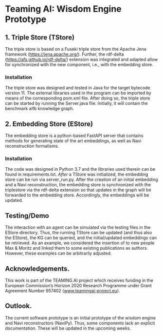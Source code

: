# Teaming AI: Wisdom Engine Prototype

## 1. Triple Store (TStore)

The triple store is based on a Fuseki triple store from the Apache Jena framework (https://jena.apache.org/). Further, the rdf-delta (https://afs.github.io/rdf-delta/) extension was integrated and adapted allow for synchronized with the new component, i.e., with the embedding store.

### Installation

The triple store was designed and tested in Java for the target bytecode version 11. The external libraries used in the program can be imported by means of the corresponding pom.xml file. After doing so, the triple store can be started by running the Server.java file. Initially, it will contain the benchmark aifb knowledge graph.

## 2. Embedding Store (EStore)

The embedding store is a python-based FastAPI server that contains methods for generating state of the art embeddings, as well as Navi reconstruction formalisms. 

### Installation

The code was designed in Python 3.7 and the libraries used therein can be found in requirements.txt. *After* a TStore was initialized, the embedding store can be run via server_run.py. After the creation of an initial embedding and a Navi reconstruction, the embedding store is synchronized with the triplestore via the rdf-delta extension so that updates in the graph will be forwarded to the embedding store. Accordingly, the embeddings will be updated.

## Testing/Demo

The interaction with an agent can be simulated via the testing files in the EStore directory. Thus, the running TStore can be updated (and thus also the EStore), the KG can be queried, and the initial/updated embeddings can be retrieved. As an example, we considered the insertion of to new people Max & Moritz and linked them to some existing publications as authors. However, these examples can be arbitrarily adjusted.

## Acknowledgements. 

This work is part of the TEAMING.AI project which receives
funding in the European Commission’s Horizon 2020 Research Programme under Grant
Agreement Number 957402 (www.teamingai-project.eu).

## Outlook. 

The current software prototype is an initial prototype of the wisdom engine and Navi reconstructors (NaviPy). Thus, some components lack an explicit documentation. These will be updated in the upcoming weeks.
